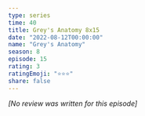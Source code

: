 ```yaml
---
type: series
time: 40
title: Grey's Anatomy 8x15
date: "2022-08-12T00:00:00"
name: "Grey's Anatomy"
season: 8
episode: 15
rating: 3
ratingEmoji: "⭐️⭐️⭐️"
share: false
---
```


*[No review was written for this episode]*